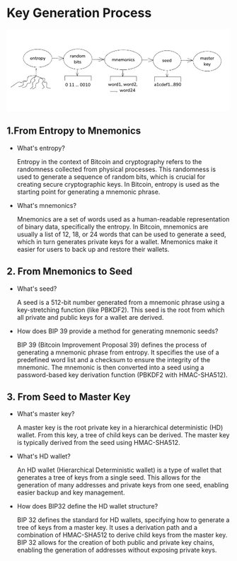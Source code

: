 # Key Generation Process

![Alt text](../imgs/entropy2masterk.jpg)

## 1.From Entropy to Mnemonics

- What's entropy?

    Entropy in the context of Bitcoin and cryptography refers to the randomness collected from physical processes. This randomness is used to generate a sequence of random bits, which is crucial for creating secure cryptographic keys. In Bitcoin, entropy is used as the starting point for generating a mnemonic phrase.

- What's mnemonics?

    Mnemonics are a set of words used as a human-readable representation of binary data, specifically the entropy. In Bitcoin, mnemonics are usually a list of 12, 18, or 24 words that can be used to generate a seed, which in turn generates private keys for a wallet. Mnemonics make it easier for users to back up and restore their wallets.

## 2. From Mnemonics to Seed

- What's seed?

    A seed is a 512-bit number generated from a mnemonic phrase using a key-stretching function (like PBKDF2). This seed is the root from which all private and public keys for a wallet are derived.

 - How does BIP 39 provide a method for generating mnemonic seeds?

    BIP 39 (Bitcoin Improvement Proposal 39) defines the process of generating a mnemonic phrase from entropy. It specifies the use of a predefined word list and a checksum to ensure the integrity of the mnemonic. The mnemonic is then converted into a seed using a password-based key derivation function (PBKDF2 with HMAC-SHA512).

## 3. From Seed to Master Key

- What's master key?

    A master key is the root private key in a hierarchical deterministic (HD) wallet. From this key, a tree of child keys can be derived. The master key is typically derived from the seed using HMAC-SHA512.

- What's HD wallet?

    An HD wallet (Hierarchical Deterministic wallet) is a type of wallet that generates a tree of keys from a single seed. This allows for the generation of many addresses and private keys from one seed, enabling easier backup and key management.

- How does BIP32 define the HD wallet structure?

    BIP 32 defines the standard for HD wallets, specifying how to generate a tree of keys from a master key. It uses a derivation path and a combination of HMAC-SHA512 to derive child keys from the master key. BIP 32 allows for the creation of both public and private key chains, enabling the generation of addresses without exposing private keys.